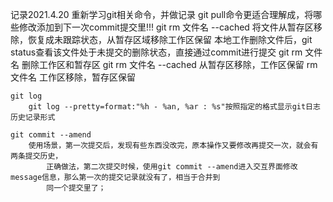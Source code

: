 记录2021.4.20 重新学习git相关命令，并做记录
	git pull命令更适合理解成，将哪些修改添加到下一次commit提交里!!!
    git rm 文件名 --cached 将文件从暂存区移除，恢复成未跟踪状态，从暂存区域移除工作区保留
    本地工作删除文件后，git status查看该文件处于未提交的删除状态，直接通过commit进行提交
        git rm 文件名 删除工作区和暂存区
        git rm 文件名 --cached 从暂存区移除，工作区保留
        rm 文件名 工作区移除，暂存区保留
    
    git log
        git log --pretty=format:"%h - %an, %ar : %s"按照指定的格式显示git日志历史记录形式

    git commit --amend
        使用场景，第一次提交后，发现有些东西没改完，原本操作又要修改再提交一次，就会有两条提交历史，
            正确做法，第二次提交时候，使用git commit --amend进入交互界面修改message信息，那么第一次的提交记录就没有了，相当于合并到
            同一个提交里了；